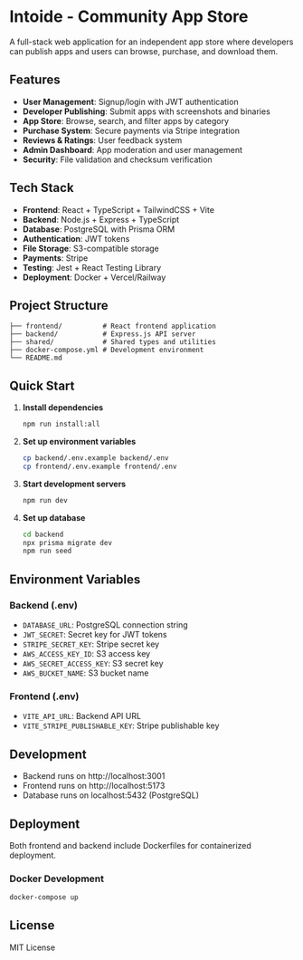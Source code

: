 # Intoide - Community App Store

A full-stack web application for an independent app store where developers can publish apps and users can browse, purchase, and download them.

## Features

- **User Management**: Signup/login with JWT authentication
- **Developer Publishing**: Submit apps with screenshots and binaries
- **App Store**: Browse, search, and filter apps by category
- **Purchase System**: Secure payments via Stripe integration
- **Reviews & Ratings**: User feedback system
- **Admin Dashboard**: App moderation and user management
- **Security**: File validation and checksum verification

## Tech Stack

- **Frontend**: React + TypeScript + TailwindCSS + Vite
- **Backend**: Node.js + Express + TypeScript
- **Database**: PostgreSQL with Prisma ORM
- **Authentication**: JWT tokens
- **File Storage**: S3-compatible storage
- **Payments**: Stripe
- **Testing**: Jest + React Testing Library
- **Deployment**: Docker + Vercel/Railway

## Project Structure

```
├── frontend/          # React frontend application
├── backend/           # Express.js API server
├── shared/            # Shared types and utilities
├── docker-compose.yml # Development environment
└── README.md
```

## Quick Start

1. **Install dependencies**
   ```bash
   npm run install:all
   ```

2. **Set up environment variables**
   ```bash
   cp backend/.env.example backend/.env
   cp frontend/.env.example frontend/.env
   ```

3. **Start development servers**
   ```bash
   npm run dev
   ```

4. **Set up database**
   ```bash
   cd backend
   npx prisma migrate dev
   npm run seed
   ```

## Environment Variables

### Backend (.env)
- `DATABASE_URL`: PostgreSQL connection string
- `JWT_SECRET`: Secret key for JWT tokens
- `STRIPE_SECRET_KEY`: Stripe secret key
- `AWS_ACCESS_KEY_ID`: S3 access key
- `AWS_SECRET_ACCESS_KEY`: S3 secret key
- `AWS_BUCKET_NAME`: S3 bucket name

### Frontend (.env)
- `VITE_API_URL`: Backend API URL
- `VITE_STRIPE_PUBLISHABLE_KEY`: Stripe publishable key

## Development

- Backend runs on http://localhost:3001
- Frontend runs on http://localhost:5173
- Database runs on localhost:5432 (PostgreSQL)

## Deployment

Both frontend and backend include Dockerfiles for containerized deployment.

### Docker Development
```bash
docker-compose up
```

## License

MIT License